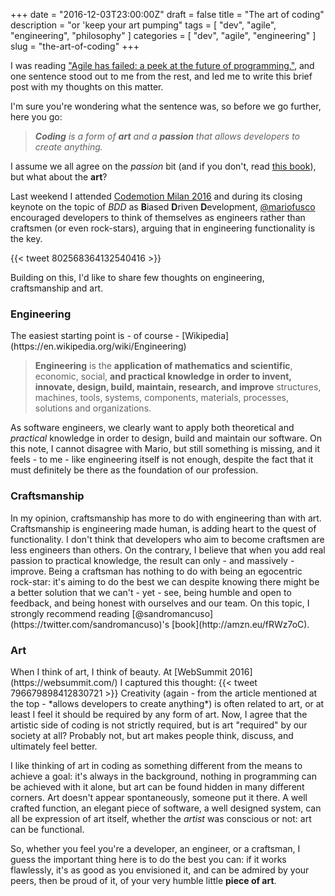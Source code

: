 +++
date = "2016-12-03T23:00:00Z"
draft = false
title = "The art of coding"
description = "or 'keep your art pumping"
tags = [ "dev", "agile", "engineering", "philosophy" ]
categories = [ "dev", "agile", "engineering" ]
slug = "the-art-of-coding"
+++

I was reading ["Agile has failed: a peek at the future of programming."](https://www.codingame.com/blog/agile-failed-peek-future-programming/),
and one sentence stood out to me from the rest, and led me to write this brief post with my thoughts on this matter.

I'm sure you're wondering what the sentence was, so before we go further, here you go:

> <i>**Coding** is a form of **art** and a **passion** that allows developers to create anything.</i>

I assume we all agree on the *passion* bit (and if you don't, read [this book](http://amzn.eu/fRWz7oC)), but what about the **art**?

Last weekend I attended [Codemotion Milan 2016](http://milan2016.codemotionworld.com/) and during its closing keynote on the topic of *BDD* as **B**iased **D**riven **D**evelopment, [@mariofusco](https://twitter.com/mariofusco) encouraged developers to think of themselves as engineers rather than craftsmen (or even rock-stars), arguing that in engineering functionality is the key.

{{< tweet 802568364132540416 >}}

Building on this, I'd like to share few thoughts on engineering, craftsmanship and art.

<h3>Engineering</h3>
The easiest starting point is - of course - [Wikipedia](https://en.wikipedia.org/wiki/Engineering)

>**Engineering** is the **application of mathematics and scientific**, economic, social, **and practical knowledge in order to invent, innovate, design, build, maintain, research, and improve** structures, machines, tools, systems, components, materials, processes, solutions and organizations.

As software engineers, we clearly want to apply both theoretical and *practical* knowledge in order to design, build and maintain our software. On this note, I cannot disagree with Mario, but still something is missing, and it feels - to me - like engineering itself is not enough, despite the fact that it must definitely be there as the foundation of our profession.

<h3>Craftsmanship</h3>
In my opinion, craftsmanship has more to do with engineering than with art. Craftsmanship is engineering made human, is adding heart to the quest of functionality. I don't think that developers who aim to become craftsmen are less engineers than others. On the contrary, I believe that when you add real passion to practical knowledge, the result can only - and massively - improve. Being a craftsman has nothing to do with being an egocentric rock-star: it's aiming to do the best we can despite knowing there might be a better solution that we can't - yet - see, being humble and open to feedback, and being honest with ourselves and our team. On this topic, I strongly recommend reading [@sandromancuso](https://twitter.com/sandromancuso)'s [book](http://amzn.eu/fRWz7oC).

<h3>Art</h3>
When I think of art, I think of beauty. At [WebSummit 2016](https://websummit.com/) I captured this thought:
{{< tweet 796679898412830721 >}}
Creativity (again - from the article mentioned at the top - *allows developers to create anything*) is often related to art, or at least I feel it should be required by any form of art.
Now, I agree that the artistic side of coding is not strictly required, but is art "required" by our society at all? Probably not, but art makes people think, discuss, and ultimately feel better.

I like thinking of art in coding as something different from the means to achieve a goal: it's always in the background, nothing in programming can be achieved with it alone, but art can be found hidden in many different corners. Art doesn't appear spontaneously, someone put it there. A well crafted function, an elegant piece of software, a well designed system, can all be expression of art itself, whether the *artist* was conscious or not: art can be functional.

So, whether you feel you're a developer, an engineer, or a craftsman, I guess the important thing here is to do the best you can: if it works flawlessly, it's as good as you envisioned it, and can be admired by your peers, then be proud of it, of your very humble little **piece of art**.
